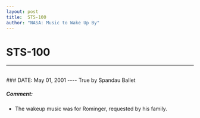 ```yaml
---
layout: post
title:  STS-100
author: "NASA: Music to Wake Up By"
---
```


# STS-100
----
<br/>
### DATE: May 01, 2001
----
True by Spandau Ballet

##### Comment:
* The wakeup music was for Rominger, requested by his family.
